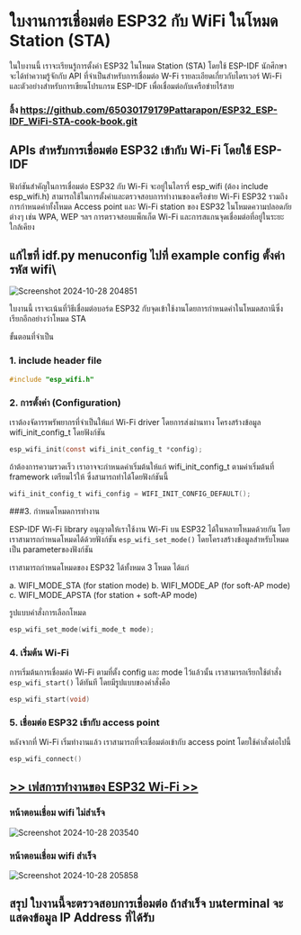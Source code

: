 # ใบงานการเชื่อมต่อ ESP32 กับ WiFi ในโหมด Station (STA)
ในใบงานนี้ เราจะเรียนรู้การตั้งค่า ESP32 ในโหมด Station (STA) โดยใช้ ESP-IDF 
นักศึกษาจะได้ทำความรู้จักกับ API ที่จำเป็นสำหรับการเชื่อมต่อ W-Fi รายละเอียดเกี่ยวกับไดรเวอร์ Wi-Fi 
และตัวอย่างสำหรับการเขียนโปรแกรม ESP-IDF เพื่อเชื่อมต่อกับเครือข่ายไร้สาย
### ลิ้ง https://github.com/65030179179Pattarapon/ESP32_ESP-IDF_WiFi-STA-cook-book.git

## APIs สำหรับการเชื่อมต่อ  ESP32 เข้ากับ Wi-Fi  โดยใช้ ESP-IDF
ฟังก์ชันสำคัญในการเชื่อมต่อ ESP32 กับ Wi-Fi จะอยู่ในไลรารี่  esp_wifi (ต้อง include esp_wifi.h) สามารถใช้ในการตั้งค่าและตรวจสอบการทำงานของเครือข่าย Wi-Fi ESP32 รวมถึงการกำหนดค่าทั้งโหมด Access point และ Wi-Fi station ของ ESP32 ในโหมดความปลอดภัยต่างๆ เช่น WPA, WEP ฯลฯ การตรวจสอบแพ็กเก็ต Wi-Fi และการสแกนจุดเชื่อมต่อที่อยู่ในระยะใกล้เคียง 
## แก้ไขที่ idf.py menuconfig  ไปที่ example config ตั้งค่ารหัส wifi\
![Screenshot 2024-10-28 204851](https://github.com/user-attachments/assets/0be20ff3-af13-4a45-ab5e-c4fc1d016ec7)

ใบงานนี้ เราจะเน้นที่วิธีเชื่อมต่อบอร์ด ESP32 กับจุดเข้าใช้งานโดยการกำหนดค่าในโหมดสถานีซึ่งเรียกอีกอย่างว่าโหมด STA

ขั้นตอนที่จำเป็น

### 1.  include header file

```c
#include "esp_wifi.h"
```

### 2. การตั้งค่า (Configuration)

เราต้องจัดารรพรัพยากรที่จำเป็นให้แก่ Wi-Fi driver โดยการส่งผ่านทาง โครงสร้างข้อมูล wifi_init_config_t โดยฟังก์ชัน

```c
esp_wifi_init(const wifi_init_config_t *config);

```
ถ้าต้องการความรวดเร็ว เราอาจจะกำหนดค่าเริ่มต้นให้แก่ wifi_init_config_t ตามค่าเริ่มต้นที่ framework เตรียมไว้ให้ ซึ่งสามารถทำได้โดยฟังก์ชันนี้

```c
wifi_init_config_t wifi_config = WIFI_INIT_CONFIG_DEFAULT();

```

###3. กำหนดโหมดการทำงาน

ESP-IDF Wi-Fi library อนุญาตให้เราใช้งาน Wi-Fi บน ESP32 ได้ในหลายโหมดด้วยกัน
โดยเราสามารถกำหนดโหมดได้ด้วยฟังก์ชัน `esp_wifi_set_mode()` โดยโครงสร้างข้อมูลสำหรับโหมดเป็น parameterของฟังก์ชัน

เราสามารถกำหนดโหมดของ ESP32 ได้ทั้งหมด 3 โหมด ได้แก่

a. WIFI_MODE_STA (for station mode)
b. WIFI_MODE_AP (for soft-AP mode)
c. WIFI_MODE_APSTA (for station + soft-AP mode)

รูปแบบคำสั่งการเลือกโหมด

```c
esp_wifi_set_mode(wifi_mode_t mode);
```

### 4. เริ่มต้น Wi-Fi


การเริ่มต้นการเชื่อมต่อ Wi-Fi ตามที่ตั้ง config และ mode ไว้แล้วนั้น เราสามารถเรียกใช้ตำสั่ง
 `esp_wifi_start()` ได้ทันที โดยมีรูปแบบของคำสั่งคือ 

```c
esp_wifi_start(void)

```

### 5. เชื่อมต่อ ESP32 เข้ากับ access point

หลังจากที่ Wi-Fi เริ่มทำงานแล้ว เราสามารถที่จะเชื่อมต่อเข้ากับ  access point โดยใช้คำสั่งต่อไปนี้

```c
esp_wifi_connect()

```

## [>> เฟสการทำงานของ ESP32 Wi-Fi >>](./Phase-of-WiFi-Connection.md)
### หน้าตอนเชื่อม wifi ไม่สำเร็จ
![Screenshot 2024-10-28 203540](https://github.com/user-attachments/assets/867cd313-20f0-43c0-a17e-8860e49b5c30)


### หน้าตอนเชื่อม wifi สำเร็จ
![Screenshot 2024-10-28 205858](https://github.com/user-attachments/assets/1e191797-9a23-493f-816e-146fb194234a)


## สรุป ใบงานนี้จะตรวจสอบการเชื่อมต่อ ถ้าสำเร็จ บนterminal จะแสดงข้อมูล IP Address ที่ได้รับ
